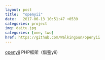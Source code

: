 ```yaml
---
layout: post
title:  "openyii"
date:   2017-06-13 10:51:47 +0530
categories: project
img: daitu.jpg
categories: [one, two]
href: https://github.com/WalkingSun/openyii
---
```


[openyii](https://github.com/WalkingSun/openyii) PHP框架（借鉴yii）

